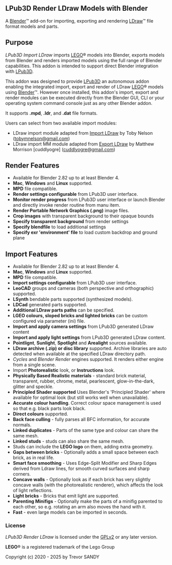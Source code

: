 ## LPub3D Render LDraw Models with Blender ##

A [Blender](https://www.blender.org)&trade; add-on for importing, exporting and rendering [LDraw](http://www.ldraw.org)&trade; file format models and parts.

## Purpose ##
*LPub3D Import LDraw* imports [LEGO](https://www.lego.com/)® models into Blender, exports models from Blender and renders imported models using the full range of Blender capabilities. This addon is intended to support direct Blender integration with [LPub3D](https://trevorsandy.github.io/lpub3d).

This addon was designed to provide [LPub3D](https://trevorsandy.github.io/lpub3d) an autonomous addon enabling the integrated import, export and render of LDraw [LEGO](https://www.lego.com/)® models using [Blender](https://www.blender.org)&trade;. However once installed, this addon's import, export and render modules can be executed directly from the Blender GUI, CLI or your operating system command console just as any other Blender addon.

It supports **.mpd**, **.ldr**, and **.dat** file formats.

Users can select from two available import modules:
+ LDraw import module adapted from [Import LDraw](https://github.com/TobyLobster/ImportLDraw) by Toby Nelson (tobymnelson@gmail.com)
+ LDraw import MM module adapted from [Export LDraw](https://github.com/cuddlyogre/ExportLDraw) by Matthew Morrison [cuddlyogre] (cuddlyogre@gmail.com)

## Render Features ##
+ Available for Blender 2.82 up to at least Blender 4.
+ **Mac**, **Windows** and **Linux** supported.
+ **MPD** file compatible.
+ **Render settings configurable** from LPub3D user interface.
+ **Monitor render progress** from LPub3D user interface or launch Blender and directly invoke render routine from manu item.
+ **Render Portable Network Graphics (.png)** image files.
+ **Crop images** with transparent background to their opaque bounds
+ **Specify transparent background** from render settings
+ **Specify blendfile** to load additional settings
+ **Specify exr 'environment' file** to load custom backdrop and ground plane

## Import Features ##
+ Available for Blender 2.82 up to at least Blender 4.
+ **Mac**, **Windows** and **Linux** supported.
+ **MPD** file compatible.
+ **Import settings configurable** from LPub3D user interface.
+ **LeoCAD** groups and cameras (both perspective and orthographic) supported.
+ **LSynth** bendable parts supported (synthesized models).
+ **LDCad**  generated parts supported.
+ **Additional LDraw parts paths** can be specified.
+ **LGEO colours, sloped bricks and lighted bricks** can be custom configured via parameter (ini) file.
+ **Import and apply camera settings** from LPub3D generated LDraw content
+ **Import and apply light settings** from LPub3D generated LDraw content.
+ **Pointlignt**, **Sunlight**, **Spotlight** and **Arealight** sources available.
+ **LDraw archive (.zip) or disc library** supported. Archive libraries are auto detected when available at the specified LDraw directory path.
+ *Cycles* and *Blender Render* engines supported. It renders either engine from a single scene.
+ Import **Photorealistic** look, or **Instructions** look.
+ **Physically Based Realistic materials** - standard brick material, transparent, rubber, chrome, metal, pearlescent, glow-in-the-dark, glitter and speckle.
+ **Principled Shader supported** Uses Blender's 'Principled Shader' where available for optimal look (but still works well when unavailable).
+ **Accurate colour handling**. Correct colour space management is used so that e.g. black parts look black.
+ **Direct colours** supported.
+ **Back face culling** - fully parses all BFC information, for accurate normals.
+ **Linked duplicates** - Parts of the same type and colour can share the same mesh.
+ **Linked studs** - studs can also share the same mesh.
+ Studs can include the **LEGO logo** on them, adding extra geometry.
+ **Gaps between bricks** - Optionally adds a small space between each brick, as in real life.
+ **Smart face smoothing** - Uses Edge-Split Modifier and Sharp Edges derived from Ldraw lines, for smooth curved surfaces and sharp corners.
+ **Concave walls** - Optionally look as if each brick has very slightly concave walls (with the photorealistic renderer), which affects the look of light reflections.
+ **Light bricks** - Bricks that emit light are supported.
+ **Parenting Minifigs** - Optionally make the parts of a minifig parented to each other, so e.g. rotating an arm also moves the hand with it.
+ **Fast** - even large models can be imported in seconds.

### License ###

*LPub3D Render LDraw* is licensed under the [GPLv2](http://www.gnu.org/licenses/gpl-2.0.html) or any later version.

**LEGO**® is a registered trademark of the Lego Group<br clear=left>

Copyright (c) 2020 - 2025 by Trevor SANDY
